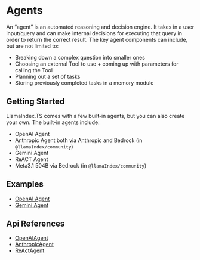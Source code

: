 # Agents

An “agent” is an automated reasoning and decision engine. It takes in a user input/query and can make internal decisions for executing that query in order to return the correct result. The key agent components can include, but are not limited to:

- Breaking down a complex question into smaller ones
- Choosing an external Tool to use + coming up with parameters for calling the Tool
- Planning out a set of tasks
- Storing previously completed tasks in a memory module

## Getting Started

LlamaIndex.TS comes with a few built-in agents, but you can also create your own. The built-in agents include:

- OpenAI Agent
- Anthropic Agent both via Anthropic and Bedrock (in `@llamaIndex/community`)
- Gemini Agent
- ReACT Agent
- Meta3.1 504B via Bedrock (in `@llamaIndex/community`)

## Examples

- [OpenAI Agent](../../examples/agent.mdx)
- [Gemini Agent](../../examples/agent_gemini.mdx)

## Api References

- [OpenAIAgent](../../api/classes/OpenAIAgent.md)
- [AnthropicAgent](../../api/classes/AnthropicAgent.md)
- [ReActAgent](../../api/classes/ReActAgent.md)
